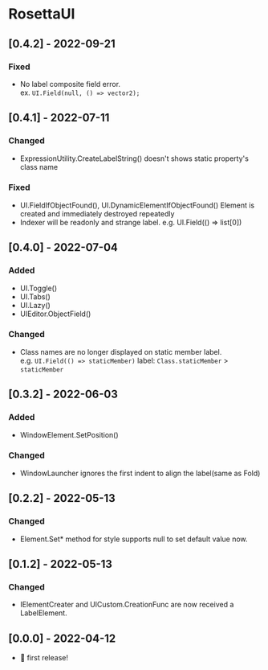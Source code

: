 # RosettaUI

## [0.4.2] - 2022-09-21
### Fixed
- No label composite field error.  
ex. `UI.Field(null, () => vector2);`

## [0.4.1] - 2022-07-11
### Changed
- ExpressionUtility.CreateLabelString() doesn't shows static property's class name

### Fixed
- UI.FieldIfObjectFound(), UI.DynamicElementIfObjectFound() Element is created and immediately destroyed repeatedly
- Indexer will be readonly and strange label. e.g. UI.Field(() => list[0])


## [0.4.0] - 2022-07-04
### Added
- UI.Toggle()
- UI.Tabs()
- UI.Lazy()
- UIEditor.ObjectField()

### Changed
- Class names are no longer displayed on static member label.  
e.g.  `UI.Field(() => staticMember)` label: `Class.staticMember` > `staticMember`


## [0.3.2] - 2022-06-03
### Added
- WindowElement.SetPosition()

### Changed
- WindowLauncher ignores the first indent to align the label(same as Fold)


## [0.2.2] - 2022-05-13
### Changed
- Element.Set* method for style supports null to set default value now.


## [0.1.2] - 2022-05-13
### Changed
- IElementCreater and UICustom.CreationFunc are now received a LabelElement.


## [0.0.0] - 2022-04-12
- 🎉 first release!
